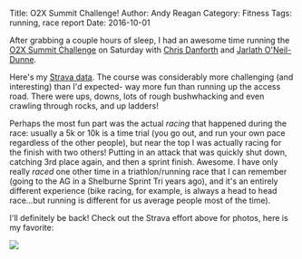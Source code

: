 Title: O2X Summit Challenge!
Author: Andy Reagan
Category: Fitness
Tags: running, race report
Date: 2016-10-01

After grabbing a couple hours of sleep, I had an awesome time running the [O2X Summit Challenge](https://o2x.com/summit-challenge/) on Saturday with [Chris Danforth](https://www.strava.com/athletes/642263) and [Jarlath O'Neil-Dunne](https://www.strava.com/athletes/3824994).

Here's my [Strava data](https://www.strava.com/activities/730863922).
The course was considerably more challenging (and interesting) than I'd expected- way more fun than running up the access road. There were ups, downs, lots of rough bushwhacking and even crawling through rocks, and up ladders!

Perhaps the most fun part was the actual _racing_ that happened during the race: usually a 5k or 10k is a time trial (you go out, and run your own pace regardless of the other people), but near the top I was actually racing for the finish with two others! Putting in an attack that was quickly shut down, catching 3rd place again, and then a sprint finish. Awesome. I have only really _raced_ one other time in a triathlon/running race that I can remember (going to the AG in a Shelburne Sprint Tri years ago), and it's an entirely different experience (bike racing, for example, is always a head to head race...but running is different for us average people most of the time).

I'll definitely be back!
Check out the Strava effort above for photos, here is my favorite:

<img src="/images/2016-10-01-O2X/2016-O2X-team.jpg" class="img-responsive">

